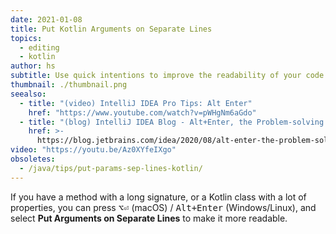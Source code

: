 ```yaml
---
date: 2021-01-08
title: Put Kotlin Arguments on Separate Lines
topics:
  - editing
  - kotlin
author: hs
subtitle: Use quick intentions to improve the readability of your code by putting arguments on separate lines.
thumbnail: ./thumbnail.png
seealso:
  - title: "(video) IntelliJ IDEA Pro Tips: Alt Enter"
    href: "https://www.youtube.com/watch?v=pWHgNm6aGdo"
  - title: "(blog) IntelliJ IDEA Blog - Alt+Enter, the Problem-solving Shortcut"
    href: >-
      https://blog.jetbrains.com/idea/2020/08/alt-enter-the-problem-solving-shortcut/
video: "https://youtu.be/Az0XYfeIXgo"
obsoletes:
  - /java/tips/put-params-sep-lines-kotlin/
---
```


If you have a method with a long signature, or a Kotlin class with a lot of properties, you can press <kbd>⌥⏎</kbd> (macOS) / <kbd>Alt+Enter</kbd> (Windows/Linux), and select **Put Arguments on Separate Lines** to make it more readable.
